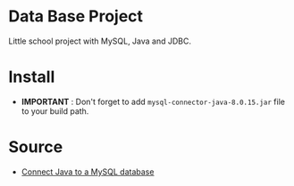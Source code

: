 # Data Base Project

Little school project with MySQL, Java and JDBC.

# Install

- **IMPORTANT** : Don't forget to add `mysql-connector-java-8.0.15.jar` file to your build path.

# Source

- [Connect Java to a MySQL database](https://stackoverflow.com/questions/2839321/connect-java-to-a-mysql-database)
